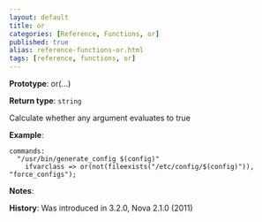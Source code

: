 ```yaml
---
layout: default
title: or
categories: [Reference, Functions, or]
published: true
alias: reference-functions-or.html
tags: [reference, functions, or]
---
```


**Prototype**: or(...) 

**Return type**: `string`


Calculate whether any argument evaluates to true

**Example**:

```cf3
commands:
  "/usr/bin/generate_config $(config)"
    ifvarclass => or(not(fileexists("/etc/config/$(config)")), "force_configs");
```

**Notes**:  
   
 **History**: Was introduced in 3.2.0, Nova 2.1.0 (2011)
